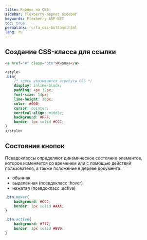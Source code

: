 ```yaml
---
title: Кнопки на CSS
sidebar: flexberry-aspnet_sidebar
keywords: Flexberry ASP-NET
toc: true
permalink: ru/fa_css-buttons.html
lang: ru
---
```


## Создание CSS-класса для ссылки

```html
<a href="#" class="btn">Кнопка</a>
```
```css
<style>
.btn{
    /* здесь указываются атрибуты CSS */
    display: inline-block;
    padding: 4px 12px;
    font-size: 14px;
    line-height: 20px;
    color: #000;
    cursor: pointer;
    vertical-align: middle;
    background: #FFF;
    border: 1px solid #CCC;
}
</style>
```

## Состояния кнопок

Псевдоклассы определяют динамическое состояние элементов, которое изменяется со временем или с помощью действий пользователя, а также положение в дереве документа.

* обычная
* выделенная (псевдокласс :hover)
* нажатая (псевдокласс :active)

```css
.btn:hover{
    background: #CCC;
    border: 1px solid #AAA;
}

.btn:active{
    background: #777;
    border: 1px solid #999;
}
```
